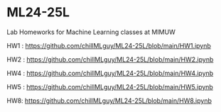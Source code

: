# ML24-25L

Lab Homeworks for Machine Learning classes at MIMUW

HW1 : https://github.com/chillMLguy/ML24-25L/blob/main/HW1.ipynb

HW2 : https://github.com/chillMLguy/ML24-25L/blob/main/HW2.ipynb

HW4 : https://github.com/chillMLguy/ML24-25L/blob/main/HW4.ipynb

HW5 : https://github.com/chillMLguy/ML24-25L/blob/main/HW5.ipynb

HW8: https://github.com/chillMLguy/ML24-25L/blob/main/HW8.ipynb
